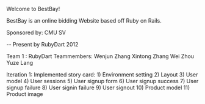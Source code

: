 Welcome to BestBay!

BestBay is an online bidding Website based off Ruby on Rails.

Sponsored by: CMU SV

-- Present by RubyDart 2012

Team 1 : RubyDart 
Teammembers: Wenjun Zhang 
             Xintong Zhang 
			 Wei Zhou 
			 Yuze Lang

Iteration 1:
Implemented story card: 
      1) Environment setting 
	  2) Layout 
	  3) User model 
	  4) User sessions 
	  5) User signup form 
	  6) User signup success 
	  7) User signup failure 
	  8) User signin failure 
	  9) User signout 
	  10) Product model 
	  11) Product image
